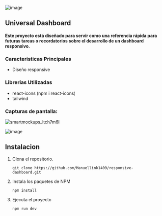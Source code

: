 ![image](https://github.com/Manuellink1409/responsive-dashboard/assets/119713955/464faf38-da39-435c-86ad-ee8b2c2a22f9)

## Universal Dashboard
#### Este proyecto está diseñado para servir como una referencia rápida para futuras tareas o recordatorios sobre el desarrollo de un dashboard responsivo.

### Caracteristicas Principales
- Diseño responsive

### Librerias Utilizadas
- react-icons (npm i react-icons)
- tailwind

### Capturas de pantalla:
![smartmockups_ltch7m6l](https://github.com/Manuellink1409/responsive-dashboard/assets/119713955/452495db-e185-47ef-b296-a608292ba0dc)

![image](https://github.com/Manuellink1409/responsive-dashboard/assets/119713955/74515f16-268e-48be-ab0c-7ea0ebc03f54)

<h2>Instalacion</h2>
<ol>
  <li>Clona el repositorio.</li>

  
  ```
  git clone https://github.com/Manuellink1409/responsive-dashboard.git
  ```

  <li>Instala los paquetes de NPM</li>

  
   ```
  npm install
   ```

  <li>Ejecuta el proyecto</li>


  ```
  npm run dev
   ```
</ol>
